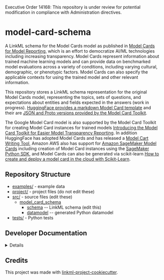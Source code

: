 Executive Order 14168: This repository is under review for potential modification in compliance with Administration directives.

# model-card-schema


A LinkML schema for the Model Cards model as published in [Model Cards for Model Reporting](https://arxiv.org/abs/1810.03993), which is an effort to democratize AI/ML technologies including increasing transparency. Model Cards represent information about trained machine learning models and can provide data on benchmarked model evaluations across a variety of conditions, including varying cultural, demographic, or phenotypic factors. Model Cards can also specify the applicable contexts for using the trained model and other relevant information.

This repository stores a LinkML schema representation for the original Model Cards model, representing the topics, sets of questions, and expectations about entities and fields expected in the answers (work in progress). [HuggingFace provides a markdown Model Card template](https://github.com/huggingface/huggingface_hub/blob/main/src/huggingface_hub/templates/modelcard_template.md) and their are [JSON and Proto versions provided by the Model Card Toolkit](https://www.tensorflow.org/responsible_ai/model_card_toolkit/guide/concepts###schema).

The Google Model Card model is also supported by the Model Card Toolkit for creating Model Card instances for trained models [Introducing the Model Card Toolkit for Easier Model Transparency Reporting](https://ai.googleblog.com/2020/07/introducing-model-card-toolkit-for.html). In addition HuggingFace has adopted Model Cards and has released a [Model Cart Writing Tool](https://huggingface.co/spaces/huggingface/Model_Cards_Writing_Tool), Amazon AWS also has support for [Amazon SageMaker Model Cards](https://docs.aws.amazon.com/sagemaker/latest/dg/model-cards.html) including creation of Model Card instances using the [SageMaker Python SDK](https://docs.aws.amazon.com/sagemaker/latest/dg/model-cards-create.html), and Model Cards can also be generated via scikit-learn [How to create and deploy a model card in the cloud with Scikit-Learn](https://cloud.google.com/blog/products/ai-machine-learning/create-a-model-card-with-scikit-learn).

## Repository Structure

* [examples/](examples/) - example data
* [project/](project/) - project files (do not edit these)
* [src/](src/) - source files (edit these)
  * [model_card_schema](src/model_card_schema)
    * [schema](src/model_card_schema/schema) -- LinkML schema
      (edit this)
    * [datamodel](src/model_card_schema/datamodel) -- generated
      Python datamodel
* [tests/](tests/) - Python tests

## Developer Documentation

<details>
Use the `make` command to generate project artefacts:

* `make all`: make everything
* `make deploy`: deploys site
</details>

## Credits

This project was made with
[linkml-project-cookiecutter](https://github.com/linkml/linkml-project-cookiecutter).
